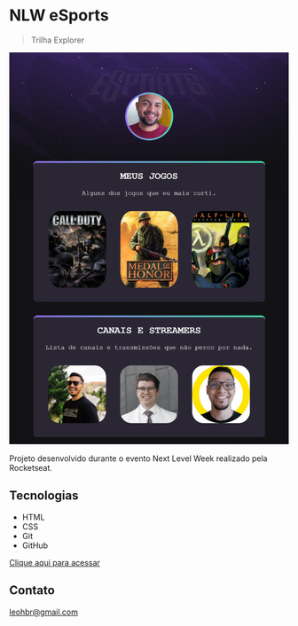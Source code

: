 # NLW eSports

> Trilha Explorer

![preview](./.github/preview.png)

Projeto desenvolvido durante o evento Next Level Week realizado pela Rocketseat.

## Tecnologias

- HTML
- CSS
- Git
- GitHub

[Clique aqui para acessar](https://leobarrosdev.github.io/nlw/)

## Contato

leohbr@gmail.com


